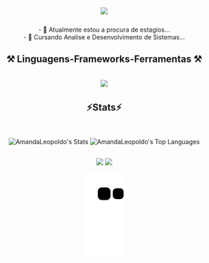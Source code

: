 <h1 align="center">
<img src="https://readme-typing-svg.herokuapp.com/?font=Righteous&size=35&center=true&vCenter=true&width=500&height=70&duration=4000&lines=olá!+👋;+me+chamo+Amanda!!;" />
</h1>

<div align="center" >
 - 🔭 Atualmente estou a procura de estagios...
 <br>
 - 🌱 Cursando Analise e Desenvolvimento de Sistemas...
 </div>

 <h2 align="center" >⚒️ Linguagens-Frameworks-Ferramentas ⚒️</h2>
<br>
<div align="center" >
  <img src="https://skillicons.dev/icons?i=react,bootstrap,html,css,vscode,github,figma,tailwind,git,typescript" />
</div>

<h2 align="center" >⚡Stats⚡</h2>
<br>
<div align="center" >


![AmandaLeopoldo's Stats](https://github-readme-stats.vercel.app/api?username=AmandaLeopoldoo&theme=gotham&show_icons=true&hide_border=false&count_private=true)
![AmandaLeopoldo's Top Languages](https://github-readme-stats.vercel.app/api/top-langs/?username=AmandaLeopoldoo&theme=gotham&show_icons=true&hide_border=false&layout=compact)

##

<div> 
  <a href = "amandaleopoldo2930@gmail.com"><img src="https://img.shields.io/badge/-Gmail-%23333?style=for-the-badge&logo=gmail&logoColor=white" target="_blank"></a>
  <a href="www.linkedin.com/in/amanda-leopoldo-a61478319" target="_blank"><img src="https://img.shields.io/badge/-LinkedIn-%230077B5?style=for-the-badge&logo=linkedin&logoColor=white" target="_blank"></a> 
</div>

![snake gif](https://github.com/AmandaLeopoldoo/Amanda_Leopoldo/blob/output/github-contribution-grid-snake.svg)



